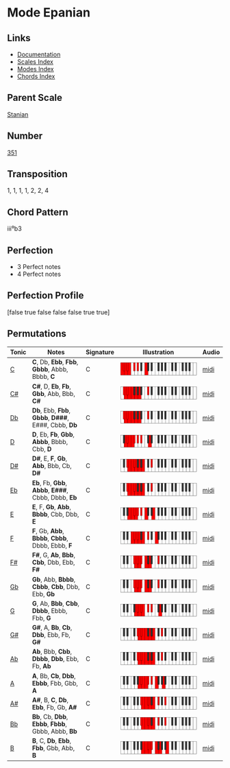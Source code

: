 # Mode Epanian

## Links

- [Documentation](README.md)
- [Scales Index](Scales.md)
- [Modes Index](Modes.md)
- [Chords Index](Chords.md)

## Parent Scale

[Stanian](ScaleStanian.md)

## Number

[351](https://ianring.com/musictheory/scales/351)

## Transposition

1, 1, 1, 1, 2, 2, 4

## Chord Pattern

iii⁰b3

## Perfection

- 3 Perfect notes
- 4 Perfect notes

## Perfection Profile

[false true false false false true true]

## Permutations

| Tonic | Notes | Signature | Illustration | Audio |
|-------|-------|-----------|--------------|-------|
| [C](ModeCNaturalEpanian.md) | **C**, Db, **Ebb**, **Fbb**, **Gbbb**, Abbb, Bbbb, **C** | C | ![CNaturalEpanian](ModeCNaturalEpanian.png) | [midi](https://github.com/edipermadi/music/blob/main/docs/ModeCNaturalEpanian.mid?raw=true) |
| [C#](ModeCSharpEpanian.md) | **C#**, D, **Eb**, **Fb**, **Gbb**, Abb, Bbb, **C#** | C | ![CSharpEpanian](ModeCSharpEpanian.png) | [midi](https://github.com/edipermadi/music/blob/main/docs/ModeCSharpEpanian.mid?raw=true) |
| [Db](ModeDFlatEpanian.md) | **Db**, Ebb, **Fbb**, **Gbbb**, **D###**, E###, Cbbb, **Db** | C | ![DFlatEpanian](ModeDFlatEpanian.png) | [midi](https://github.com/edipermadi/music/blob/main/docs/ModeDFlatEpanian.mid?raw=true) |
| [D](ModeDNaturalEpanian.md) | **D**, Eb, **Fb**, **Gbb**, **Abbb**, Bbbb, Cbb, **D** | C | ![DNaturalEpanian](ModeDNaturalEpanian.png) | [midi](https://github.com/edipermadi/music/blob/main/docs/ModeDNaturalEpanian.mid?raw=true) |
| [D#](ModeDSharpEpanian.md) | **D#**, E, **F**, **Gb**, **Abb**, Bbb, Cb, **D#** | C | ![DSharpEpanian](ModeDSharpEpanian.png) | [midi](https://github.com/edipermadi/music/blob/main/docs/ModeDSharpEpanian.mid?raw=true) |
| [Eb](ModeEFlatEpanian.md) | **Eb**, Fb, **Gbb**, **Abbb**, **E###**, Cbbb, Dbbb, **Eb** | C | ![EFlatEpanian](ModeEFlatEpanian.png) | [midi](https://github.com/edipermadi/music/blob/main/docs/ModeEFlatEpanian.mid?raw=true) |
| [E](ModeENaturalEpanian.md) | **E**, F, **Gb**, **Abb**, **Bbbb**, Cbb, Dbb, **E** | C | ![ENaturalEpanian](ModeENaturalEpanian.png) | [midi](https://github.com/edipermadi/music/blob/main/docs/ModeENaturalEpanian.mid?raw=true) |
| [F](ModeFNaturalEpanian.md) | **F**, Gb, **Abb**, **Bbbb**, **Cbbb**, Dbbb, Ebbb, **F** | C | ![FNaturalEpanian](ModeFNaturalEpanian.png) | [midi](https://github.com/edipermadi/music/blob/main/docs/ModeFNaturalEpanian.mid?raw=true) |
| [F#](ModeFSharpEpanian.md) | **F#**, G, **Ab**, **Bbb**, **Cbb**, Dbb, Ebb, **F#** | C | ![FSharpEpanian](ModeFSharpEpanian.png) | [midi](https://github.com/edipermadi/music/blob/main/docs/ModeFSharpEpanian.mid?raw=true) |
| [Gb](ModeGFlatEpanian.md) | **Gb**, Abb, **Bbbb**, **Cbbb**, **Cbb**, Dbb, Ebb, **Gb** | C | ![GFlatEpanian](ModeGFlatEpanian.png) | [midi](https://github.com/edipermadi/music/blob/main/docs/ModeGFlatEpanian.mid?raw=true) |
| [G](ModeGNaturalEpanian.md) | **G**, Ab, **Bbb**, **Cbb**, **Dbbb**, Ebbb, Fbb, **G** | C | ![GNaturalEpanian](ModeGNaturalEpanian.png) | [midi](https://github.com/edipermadi/music/blob/main/docs/ModeGNaturalEpanian.mid?raw=true) |
| [G#](ModeGSharpEpanian.md) | **G#**, A, **Bb**, **Cb**, **Dbb**, Ebb, Fb, **G#** | C | ![GSharpEpanian](ModeGSharpEpanian.png) | [midi](https://github.com/edipermadi/music/blob/main/docs/ModeGSharpEpanian.mid?raw=true) |
| [Ab](ModeAFlatEpanian.md) | **Ab**, Bbb, **Cbb**, **Dbbb**, **Dbb**, Ebb, Fb, **Ab** | C | ![AFlatEpanian](ModeAFlatEpanian.png) | [midi](https://github.com/edipermadi/music/blob/main/docs/ModeAFlatEpanian.mid?raw=true) |
| [A](ModeANaturalEpanian.md) | **A**, Bb, **Cb**, **Dbb**, **Ebbb**, Fbb, Gbb, **A** | C | ![ANaturalEpanian](ModeANaturalEpanian.png) | [midi](https://github.com/edipermadi/music/blob/main/docs/ModeANaturalEpanian.mid?raw=true) |
| [A#](ModeASharpEpanian.md) | **A#**, B, **C**, **Db**, **Ebb**, Fb, Gb, **A#** | C | ![ASharpEpanian](ModeASharpEpanian.png) | [midi](https://github.com/edipermadi/music/blob/main/docs/ModeASharpEpanian.mid?raw=true) |
| [Bb](ModeBFlatEpanian.md) | **Bb**, Cb, **Dbb**, **Ebbb**, **Fbbb**, Gbbb, Abbb, **Bb** | C | ![BFlatEpanian](ModeBFlatEpanian.png) | [midi](https://github.com/edipermadi/music/blob/main/docs/ModeBFlatEpanian.mid?raw=true) |
| [B](ModeBNaturalEpanian.md) | **B**, C, **Db**, **Ebb**, **Fbb**, Gbb, Abb, **B** | C | ![BNaturalEpanian](ModeBNaturalEpanian.png) | [midi](https://github.com/edipermadi/music/blob/main/docs/ModeBNaturalEpanian.mid?raw=true) |
